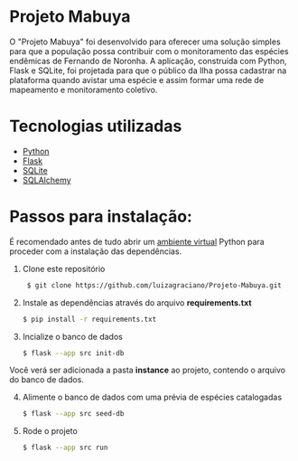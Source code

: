 # Projeto Mabuya

O "Projeto Mabuya" foi desenvolvido para oferecer uma solução simples para que a população possa contribuir com o monitoramento das espécies endêmicas de Fernando de Noronha. A aplicação, construída com Python, Flask e SQLite, foi projetada para que o público da Ilha possa cadastrar na plataforma quando avistar uma espécie e assim formar uma rede de mapeamento e monitoramento coletivo.


# Tecnologias utilizadas

- [Python](https://www.python.org/)
- [Flask](https://flask.palletsprojects.com/en/3.0.x/)
- [SQLite](https://www.sqlite.org/)
- [SQLAlchemy](https://www.sqlalchemy.org/)


# Passos para instalação:

É recomendado antes de tudo abrir um [ambiente virtual](https://docs.python.org/pt-br/3/library/venv.html) Python para proceder com a instalação das dependências.

1. Clone este repositório

   ```bash
    $ git clone https://github.com/luizagraciano/Projeto-Mabuya.git
     ```
   

2. Instale as dependências através do arquivo **requirements.txt**
   ```bash
   $ pip install -r requirements.txt
   ```

4. Incialize o banco de dados

     ```bash
    $ flask --app src init-db
     ```

Você verá ser adicionada a pasta **instance** ao projeto, contendo o arquivo do banco de dados.


4. Alimente o banco de dados com uma prévia de espécies catalogadas

     ```bash
    $ flask --app src seed-db
     ```


5. Rode o projeto

     ```bash
    $ flask --app src run
     ```
